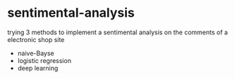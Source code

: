 # sentimental-analysis
trying 3 methods to implement a sentimental analysis on the comments of a electronic shop site
* naive-Bayse
* logistic regression
* deep learning

